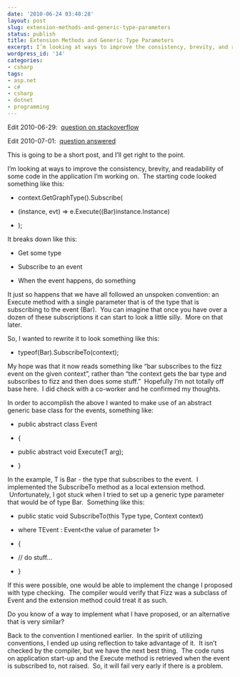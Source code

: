 ```yaml
---
date: '2010-06-24 03:40:28'
layout: post
slug: extension-methods-and-generic-type-parameters
status: publish
title: Extension Methods and Generic Type Parameters
excerpt: I’m looking at ways to improve the consistency, brevity, and readability of some code in the application I’m working on.
wordpress_id: '14'
categories:
- csharp
tags:
- asp.net
- c#
- csharp
- dotnet
- programming
---
```


Edit 2010-06-29:  [question on stackoverflow](http://stackoverflow.com/questions/3118898/c-extension-method-on-type-with-generic-type-argument)

Edit 2010-07-01:  [question answered](http://stackoverflow.com/questions/3118898/c-extension-method-on-type-with-generic-type-argument/3159532#3159532)

This is going to be a short post, and I’ll get right to the point.

I’m looking at ways to improve the consistency, brevity, and readability of some code in the application I’m working on.  The starting code looked something like this:






	
  * context.GetGraphType<Bar>().Subscribe<Fizz>(

	
  * (instance, evt) => e.Execute((Bar)instance.Instance)

	
  * );





It breaks down like this:



	
  * Get some type

	
  * Subscribe to an event

	
  * When the event happens, do something


It just so happens that we have all followed an unspoken convention: an Execute method with a single parameter that is of the type that is subscribing to the event (Bar).  You can imagine that once you have over a dozen of these subscriptions it can start to look a little silly.  More on that later.

So, I wanted to rewrite it to look something like this:






	
  * typeof(Bar).SubscribeTo<Fizz>(context);





My hope was that it now reads something like “bar subscribes to the fizz event on the given context”, rather than “the context gets the bar type and subscribes to fizz and then does some stuff.”  Hopefully I’m not totally off base here.  I did check with a co-worker and he confirmed my thoughts.

In order to accomplish the above I wanted to make use of an abstract generic base class for the events, something like:






	
  * public abstract class Event<T>

	
  * {

	
  * public abstract void Execute(T arg);

	
  * }





In the example, T is Bar - the type that subscribes to the event.  I implemented the SubscribeTo method as a local extension method.  Unfortunately, I got stuck when I tried to set up a generic type parameter that would be of type Bar.  Something like this:






	
  * public static void SubscribeTo<TEvent>(this Type type, Context context)

	
  * where TEvent : Event<the value of parameter 1>

	
  * {

	
  * // do stuff...

	
  * }





If this were possible, one would be able to implement the change I proposed with type checking.  The compiler would verify that Fizz was a subclass of Event<Bar> and the extension method could treat it as such.

Do you know of a way to implement what I have proposed, or an alternative that is very similar?

Back to the convention I mentioned earlier.  In the spirit of utilizing conventions, I ended up using reflection to take advantage of it.  It isn’t checked by the compiler, but we have the next best thing.  The code runs on application start-up and the Execute method is retrieved when the event is subscribed to, not raised.  So, it will fail very early if there is a problem.
